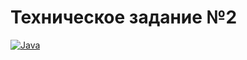 # Техническое задание №2

[![Java](https://github.com/araplatonov/tz2/actions/workflows/github-actions.yml/badge.svg)](https://github.com/araplatonov/tz2/actions/workflows/github-actions.yml)
